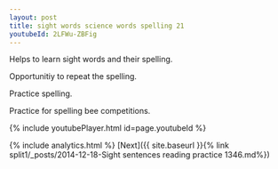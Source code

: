 ```yaml
---
layout: post
title: sight words science words spelling 21
youtubeId: 2LFWu-ZBFig
---
```

 
 
Helps to learn sight words and their spelling.

Opportunitiy to repeat the spelling. 

Practice spelling. 
 
Practice for spelling bee competitions. 
 
{% include youtubePlayer.html id=page.youtubeId %}
 
 
{% include analytics.html %} 
[Next]({{ site.baseurl }}{% link  split1/_posts/2014-12-18-Sight sentences reading practice 1346.md%})
 
